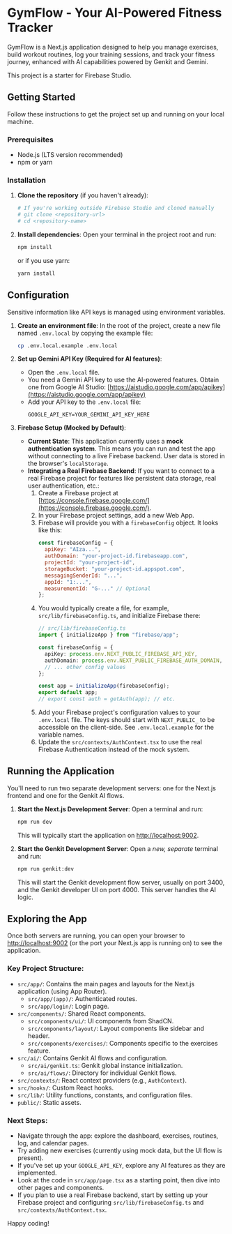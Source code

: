# GymFlow - Your AI-Powered Fitness Tracker

GymFlow is a Next.js application designed to help you manage exercises, build workout routines, log your training sessions, and track your fitness journey, enhanced with AI capabilities powered by Genkit and Gemini.

This project is a starter for Firebase Studio.

## Getting Started

Follow these instructions to get the project set up and running on your local machine.

### Prerequisites

*   Node.js (LTS version recommended)
*   npm or yarn

### Installation

1.  **Clone the repository** (if you haven't already):
    ```bash
    # If you're working outside Firebase Studio and cloned manually
    # git clone <repository-url>
    # cd <repository-name>
    ```

2.  **Install dependencies**:
    Open your terminal in the project root and run:
    ```bash
    npm install
    ```
    or if you use yarn:
    ```bash
    yarn install
    ```

## Configuration

Sensitive information like API keys is managed using environment variables.

1.  **Create an environment file**:
    In the root of the project, create a new file named `.env.local` by copying the example file:
    ```bash
    cp .env.local.example .env.local
    ```

2.  **Set up Gemini API Key (Required for AI features)**:
    *   Open the `.env.local` file.
    *   You need a Gemini API key to use the AI-powered features. Obtain one from Google AI Studio: [https://aistudio.google.com/app/apikey](https://aistudio.google.com/app/apikey)
    *   Add your API key to the `.env.local` file:
        ```env
        GOOGLE_API_KEY=YOUR_GEMINI_API_KEY_HERE
        ```

3.  **Firebase Setup (Mocked by Default)**:
    *   **Current State**: This application currently uses a **mock authentication system**. This means you can run and test the app without connecting to a live Firebase backend. User data is stored in the browser's `localStorage`.
    *   **Integrating a Real Firebase Backend**: If you want to connect to a real Firebase project for features like persistent data storage, real user authentication, etc.:
        1.  Create a Firebase project at [https://console.firebase.google.com/](https://console.firebase.google.com/).
        2.  In your Firebase project settings, add a new Web App.
        3.  Firebase will provide you with a `firebaseConfig` object. It looks like this:
            ```javascript
            const firebaseConfig = {
              apiKey: "AIza...",
              authDomain: "your-project-id.firebaseapp.com",
              projectId: "your-project-id",
              storageBucket: "your-project-id.appspot.com",
              messagingSenderId: "...",
              appId: "1:...",
              measurementId: "G-..." // Optional
            };
            ```
        4.  You would typically create a file, for example, `src/lib/firebaseConfig.ts`, and initialize Firebase there:
            ```typescript
            // src/lib/firebaseConfig.ts
            import { initializeApp } from "firebase/app";

            const firebaseConfig = {
              apiKey: process.env.NEXT_PUBLIC_FIREBASE_API_KEY,
              authDomain: process.env.NEXT_PUBLIC_FIREBASE_AUTH_DOMAIN,
              // ... other config values
            };

            const app = initializeApp(firebaseConfig);
            export default app;
            // export const auth = getAuth(app); // etc.
            ```
        5.  Add your Firebase project's configuration values to your `.env.local` file. The keys should start with `NEXT_PUBLIC_` to be accessible on the client-side. See `.env.local.example` for the variable names.
        6.  Update the `src/contexts/AuthContext.tsx` to use the real Firebase Authentication instead of the mock system.

## Running the Application

You'll need to run two separate development servers: one for the Next.js frontend and one for the Genkit AI flows.

1.  **Start the Next.js Development Server**:
    Open a terminal and run:
    ```bash
    npm run dev
    ```
    This will typically start the application on [http://localhost:9002](http://localhost:9002).

2.  **Start the Genkit Development Server**:
    Open a *new, separate* terminal and run:
    ```bash
    npm run genkit:dev
    ```
    This will start the Genkit development flow server, usually on port 3400, and the Genkit developer UI on port 4000. This server handles the AI logic.

## Exploring the App

Once both servers are running, you can open your browser to [http://localhost:9002](http://localhost:9002) (or the port your Next.js app is running on) to see the application.

### Key Project Structure:

*   `src/app/`: Contains the main pages and layouts for the Next.js application (using App Router).
    *   `src/app/(app)/`: Authenticated routes.
    *   `src/app/login/`: Login page.
*   `src/components/`: Shared React components.
    *   `src/components/ui/`: UI components from ShadCN.
    *   `src/components/layout/`: Layout components like sidebar and header.
    *   `src/components/exercises/`: Components specific to the exercises feature.
*   `src/ai/`: Contains Genkit AI flows and configuration.
    *   `src/ai/genkit.ts`: Genkit global instance initialization.
    *   `src/ai/flows/`: Directory for individual Genkit flows.
*   `src/contexts/`: React context providers (e.g., `AuthContext`).
*   `src/hooks/`: Custom React hooks.
*   `src/lib/`: Utility functions, constants, and configuration files.
*   `public/`: Static assets.

### Next Steps:

*   Navigate through the app: explore the dashboard, exercises, routines, log, and calendar pages.
*   Try adding new exercises (currently using mock data, but the UI flow is present).
*   If you've set up your `GOOGLE_API_KEY`, explore any AI features as they are implemented.
*   Look at the code in `src/app/page.tsx` as a starting point, then dive into other pages and components.
*   If you plan to use a real Firebase backend, start by setting up your Firebase project and configuring `src/lib/firebaseConfig.ts` and `src/contexts/AuthContext.tsx`.

Happy coding!
